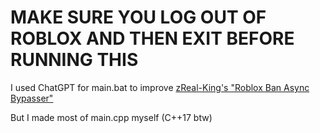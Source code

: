 # MAKE SURE YOU LOG OUT OF ROBLOX AND THEN EXIT BEFORE RUNNING THIS

I used ChatGPT for main.bat to improve [zReal-King's "Roblox Ban Async Bypasser"](https://github.com/zReal-King/Roblox-Ban-Async-Bypasser/)

But I made most of main.cpp myself (C++17 btw)
